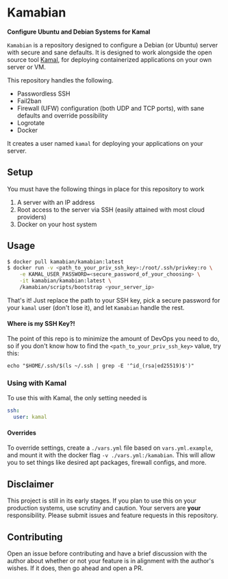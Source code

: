 # Kamabian

**Configure Ubuntu and Debian Systems for Kamal**

`Kamabian` is a repository designed to configure a Debian (or Ubuntu) server with secure and sane defaults. It is designed to work alongside the open source tool [Kamal](https://kamal-deploy.org), for deploying containerized applications on your own server or VM.

This repository handles the following.

- Passwordless SSH
- Fail2ban
- Firewall (UFW) configuration (both UDP and TCP ports), with sane defaults and override possibility
- Logrotate
- Docker

It creates a user named `kamal` for deploying your applications on your server.

## Setup

You must have the following things in place for this repository to work

1. A server with an IP address
2. Root access to the server via SSH (easily attained with most cloud providers)
3. Docker on your host system

## Usage

```bash
$ docker pull kamabian/kamabian:latest
$ docker run -v <path_to_your_priv_ssh_key>:/root/.ssh/privkey:ro \
    -e KAMAL_USER_PASSWORD=<secure_password_of_your_choosing> \
    -it kamabian/kamabian:latest \
    /kamabian/scripts/bootstrap <your_server_ip>
```

That's it! Just replace the path to your SSH key, pick a secure password for your `kamal` user (don't lose it), and let `Kamabian` handle the rest.

#### Where is my SSH Key?!

The point of this repo is to minimize the amount of DevOps you need to do, so if you don't know how to find the `<path_to_your_priv_ssh_key>` value, try this:

```
echo "$HOME/.ssh/$(ls ~/.ssh | grep -E '^id_(rsa|ed25519)$')"
```

### Using with Kamal

To use this with Kamal, the only setting needed is

```yaml
ssh:
  user: kamal
```

#### Overrides

To override settings, create a `./vars.yml` file based on `vars.yml.example`, and mount it with the docker flag `-v ./vars.yml:/kamabian`. This will allow you to set things like desired apt packages, firewall configs, and more.

## Disclaimer

This project is still in its early stages. If you plan to use this on your production systems, use scrutiny and caution. Your servers are **your** responsibility. Please submit issues and feature requests in this repository.

## Contributing

Open an issue before contributing and have a brief discussion with the author about whether or not your feature is in alignment with the author's wishes. If it does, then go ahead and open a PR.
